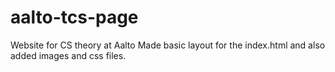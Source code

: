 # aalto-tcs-page
Website for CS theory at Aalto
Made basic layout for the index.html and also added images and css files.
